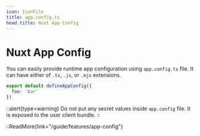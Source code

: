 ```yaml
---
icon: IconFile
title: app.config.ts
head.title: Nuxt App Config
---
```


# Nuxt App Config

You can easily provide runtime app configuration using `app.config.ts` file. It can have either of `.ts`, `.js`, or `.mjs` extensions.

```ts [app.config.ts]
export default defineAppConfig({
  foo: 'bar'
})
```

::alert{type=warning}
Do not put any secret values inside `app.config` file. It is exposed to the user client bundle.
::

::ReadMore{link="/guide/features/app-config"}
